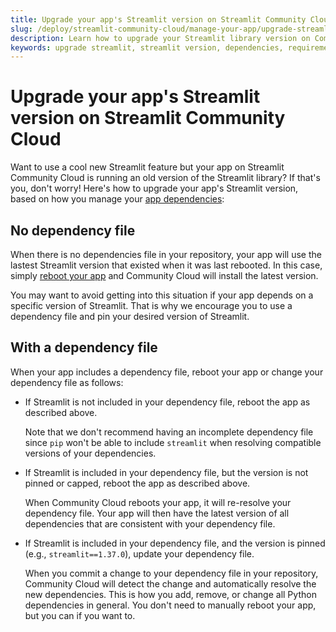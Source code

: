 ```yaml
---
title: Upgrade your app's Streamlit version on Streamlit Community Cloud
slug: /deploy/streamlit-community-cloud/manage-your-app/upgrade-streamlit
description: Learn how to upgrade your Streamlit library version on Community Cloud using dependency files or rebooting your app.
keywords: upgrade streamlit, streamlit version, dependencies, requirements.txt, reboot, pin version, latest version, dependency file
---
```


# Upgrade your app's Streamlit version on Streamlit Community Cloud

Want to use a cool new Streamlit feature but your app on Streamlit Community Cloud is running an old version of the Streamlit library? If that's you, don't worry! Here's how to upgrade your app's Streamlit version, based on how you manage your [app dependencies](/deploy/streamlit-community-cloud/deploy-your-app/app-dependencies):

## No dependency file

When there is no dependencies file in your repository, your app will use the lastest Streamlit version that existed when it was last rebooted. In this case, simply [reboot your app](/deploy/streamlit-community-cloud/manage-your-app/reboot-your-app) and Community Cloud will install the latest version.

You may want to avoid getting into this situation if your app depends on a specific version of Streamlit. That is why we encourage you to use a dependency file and pin your desired version of Streamlit.

## With a dependency file

When your app includes a dependency file, reboot your app or change your dependency file as follows:

- If Streamlit is not included in your dependency file, reboot the app as described above.

  Note that we don't recommend having an incomplete dependency file since `pip` won't be able to include `streamlit` when resolving compatible versions of your dependencies.

- If Streamlit is included in your dependency file, but the version is not pinned or capped, reboot the app as described above.

  When Community Cloud reboots your app, it will re-resolve your dependency file. Your app will then have the latest version of all dependencies that are consistent with your dependency file.

- If Streamlit is included in your dependency file, and the version is pinned (e.g., `streamlit==1.37.0`), update your dependency file.

  When you commit a change to your dependency file in your repository, Community Cloud will detect the change and automatically resolve the new dependencies. This is how you add, remove, or change all Python dependencies in general. You don't need to manually reboot your app, but you can if you want to.
